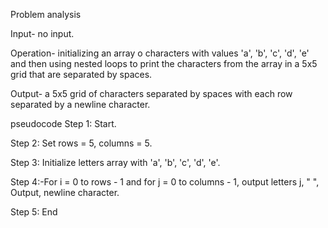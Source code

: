 Problem analysis 

Input- no input. 

Operation- initializing an array o characters with values 'a', 'b', 'c', 'd', 'e' and then using nested loops to print the characters from the array in a 5x5 grid that are separated by spaces. 

Output- a 5x5 grid of characters separated by spaces with each row separated by a newline character.

pseudocode 
Step 1: Start. 

Step 2: Set rows = 5, columns = 5. 

Step 3: Initialize letters array with 'a', 'b', 'c', 'd', 'e'. 

Step 4:-For i = 0 to rows - 1 and for j = 0 to columns - 1, output letters j, " ", Output, newline character. 

Step 5: End

